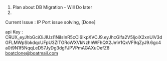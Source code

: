 1. Plan about DB Migration - Will Do later
2. 

Current Issue :
IP Port issue solving,  [Done]



api Key :
CRUX_eyJhbGciOiJIUzI1NiIsInR5cCI6IkpXVCJ9.eyJhcGlfa2V5IjoiX2xnUlV3dGFLMWpSbkdqcUFpU3ZlTGRoWXVkNzhhWFhQX2JmV1QxVF9qZyJ9.6gc4a0t9N1f5NqqLeD57JyDg3dgFJPVPmAGAXuOefZ8
boatclone@boatmail.com